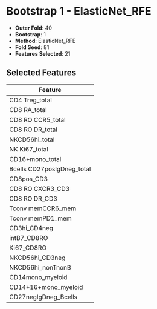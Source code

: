# Bootstrap 1 - ElasticNet_RFE

- **Outer Fold**: 40
- **Bootstrap**: 1
- **Method**: ElasticNet_RFE
- **Fold Seed**: 81
- **Features Selected**: 21

## Selected Features

| Feature |
|---------|
| CD4 Treg_total |
| CD8 RA_total |
| CD8 RO CCR5_total |
| CD8 RO DR_total |
| NKCD56hi_total |
| NK Ki67_total |
| CD16+mono_total |
| Bcells CD27posIgDneg_total |
| CD8pos_CD3 |
| CD8 RO CXCR3_CD3 |
| CD8 RO DR_CD3 |
| Tconv memCCR6_mem |
| Tconv memPD1_mem |
| CD3hi_CD4neg |
| intB7_CD8RO |
| Ki67_CD8RO |
| NKCD56hi_CD3neg |
| NKCD56hi_nonTnonB |
| CD14mono_myeloid |
| CD14+16+mono_myeloid |
| CD27negIgDneg_Bcells |
